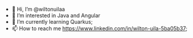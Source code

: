 - 👋 Hi, I’m @wiltonuilaa
- 👀 I’m interested in Java and Angular
- 🌱 I’m currently learning Quarkus;
- 📫 How to reach me https://www.linkedin.com/in/wilton-uila-5ba05b37;

<!---
wiltonuilaa/wiltonuilaa is a ✨ special ✨ repository because its `README.md` (this file) appears on your GitHub profile.
You can click the Preview link to take a look at your changes.
--->
